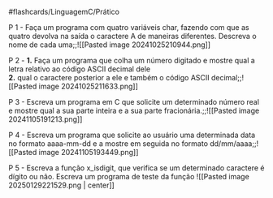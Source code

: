 #flashcards/LinguagemC/Prático

P 1 - Faça um programa com quatro variáveis char, fazendo com que as quatro devolva na saída o caractere A de maneiras diferentes. Descreva o nome de cada uma;;![[Pasted image 20241025210944.png]]
<!--SR:!2025-01-31,11,270-->

P 2 - **1.** Faça um programa que colha um número digitado e mostre qual a letra relativo ao código ASCII decimal dele<br>**2.** qual o caractere posterior a ele e também o código ASCII decimal;;![[Pasted image 20241025211633.png]]
<!--SR:!2025-02-04,15,290-->


P 3 - Escreva um programa em C que solicite um determinado número real e mostre qual a sua parte inteira e a sua parte fracionária.;;![[Pasted image 20241105191213.png]]
<!--SR:!2025-01-31,11,270-->


P 4 - Escreva um programa que solicite ao usuário uma determinada data no formato aaaa-mm-dd e a mostre em seguida no formato dd/mm/aaaa;;![[Pasted image 20241105193449.png]]
<!--SR:!2025-02-04,15,290-->

P 5 - Escreva a função x_isdigit, que verifica se um determinado caractere é dígito ou não. Escreva um programa de teste da função
![[Pasted image 20250129221529.png | center]]